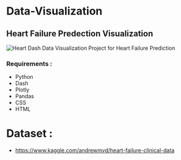 # Data-Visualization
## Heart Failure Predection Visualization
![Heart](https://github.com/mo7ashraf/Data-Visualization/tree/main/DashFinalProject/assets/background.jpg?raw=true)
Dash Data Visualization Project for Heart Failure Prediction

### Requirements : 
* Python
* Dash
* Plotly
* Pandas
* CSS
* HTML

# Dataset :
* https://www.kaggle.com/andrewmvd/heart-failure-clinical-data

